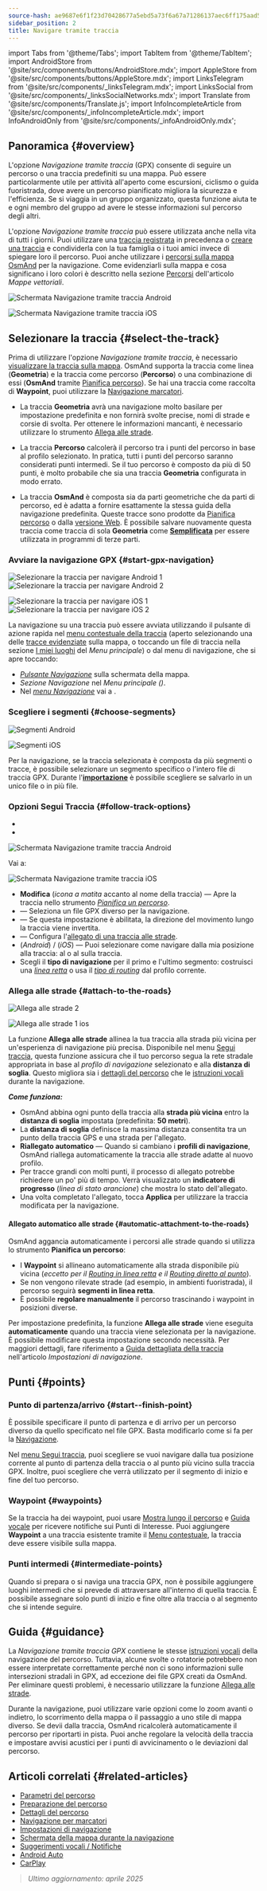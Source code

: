 ```yaml
---
source-hash: ae9687e6f1f23d70428677a5ebd5a73f6a67a71286137aec6ff175aad5589758
sidebar_position: 2
title: Navigare tramite traccia
---
```

import Tabs from '@theme/Tabs';
import TabItem from '@theme/TabItem';
import AndroidStore from '@site/src/components/buttons/AndroidStore.mdx';
import AppleStore from '@site/src/components/buttons/AppleStore.mdx';
import LinksTelegram from '@site/src/components/_linksTelegram.mdx';
import LinksSocial from '@site/src/components/_linksSocialNetworks.mdx';
import Translate from '@site/src/components/Translate.js';
import InfoIncompleteArticle from '@site/src/components/_infoIncompleteArticle.mdx';
import InfoAndroidOnly from '@site/src/components/_infoAndroidOnly.mdx';



## Panoramica {#overview}

L'opzione *Navigazione tramite traccia* (GPX) consente di seguire un percorso o una traccia predefiniti su una mappa. Può essere particolarmente utile per attività all'aperto come escursioni, ciclismo o guida fuoristrada, dove avere un percorso pianificato migliora la sicurezza e l'efficienza. Se si viaggia in un gruppo organizzato, questa funzione aiuta te e ogni membro del gruppo ad avere le stesse informazioni sul percorso degli altri.

L'opzione *Navigazione tramite traccia* può essere utilizzata anche nella vita di tutti i giorni. Puoi utilizzare una [traccia registrata](../../plugins/trip-recording.md) in precedenza o [creare una traccia](../../personal/tracks/manage-tracks.md#create-a-track) e condividerla con la tua famiglia o i tuoi amici invece di spiegare loro il percorso. Puoi anche utilizzare i [percorsi sulla mappa OsmAnd](../../../../blog/routes/) per la navigazione. Come evidenziarli sulla mappa e cosa significano i loro colori è descritto nella sezione [Percorsi](../../map/vector-maps.md#routes) dell'articolo *Mappe vettoriali*.

<Tabs groupId="operating-systems" queryString="current-os">

<TabItem value="android" label="Android">

![Schermata Navigazione tramite traccia Android](@site/static/img/navigation/gpx/navigation_gpx_android.png)

</TabItem>

<TabItem value="ios" label="iOS">

![Schermata Navigazione tramite traccia iOS](@site/static/img/navigation/gpx/navigation_gpx_ios.png)

</TabItem>

</Tabs>


## Selezionare la traccia {#select-the-track}

Prima di utilizzare l'opzione *Navigazione tramite traccia*, è necessario [visualizzare la traccia sulla mappa](../../map/tracks/index.md#display-tracks-on-the-map). OsmAnd supporta la traccia come linea (**Geometria**) e la traccia come percorso (**Percorso**) o una combinazione di essi (**OsmAnd** tramite [Pianifica percorso](../../plan-route/create-route.md)). Se hai una traccia come raccolta di **Waypoint**, puoi utilizzare la [Navigazione marcatori](./markers-navigation.md).


- La traccia **Geometria** avrà una navigazione molto basilare per impostazione predefinita e non fornirà svolte precise, nomi di strade e corsie di svolta. Per ottenere le informazioni mancanti, è necessario utilizzare lo strumento [Allega alle strade](#attach-to-the-roads).

- La traccia **Percorso** calcolerà il percorso tra i punti del percorso in base al profilo selezionato. In pratica, tutti i punti del percorso saranno considerati punti intermedi. Se il tuo percorso è composto da più di 50 punti, è molto probabile che sia una traccia **Geometria** configurata in modo errato.

- La traccia **OsmAnd** è composta sia da parti geometriche che da parti di percorso, ed è adatta a fornire esattamente la stessa guida della navigazione predefinita. Queste tracce sono prodotte da [Pianifica percorso](../../plan-route/create-route.md) o dalla [versione Web](../../web/index.md). È possibile salvare nuovamente questa traccia come traccia di sola **Geometria** come [**Semplificata**](../../plan-route/create-route.md#save-route) per essere utilizzata in programmi di terze parti.


### Avviare la navigazione GPX {#start-gpx-navigation}

<Tabs groupId="operating-systems" queryString="current-os">

<TabItem value="android" label="Android">

![Selezionare la traccia per navigare Android 1](@site/static/img/navigation/gpx/follow_track_andr_1.png) ![Selezionare la traccia per navigare Android 2](@site/static/img/navigation/gpx/follow_track_andr_2.png)

</TabItem>

<TabItem value="ios" label="iOS">

![Selezionare la traccia per navigare iOS 1](@site/static/img/navigation/gpx/follow_track_ios_1.png) ![Selezionare la traccia per navigare iOS 2](@site/static/img/navigation/gpx/follow_track_ios_2.png)

</TabItem>

</Tabs>

La navigazione su una traccia può essere avviata utilizzando il pulsante di azione rapida nel [menu contestuale della traccia](../../map/tracks/track-context-menu.md#add-waypoint-to-a-track) (aperto selezionando una delle [tracce evidenziate](./route-navigation.md#history-of-previous-routes) sulla mappa, o toccando un file di traccia nella sezione [I miei luoghi](../../personal/myplaces.md) del *Menu principale*) o dal menu di navigazione, che si apre toccando:

- [*Pulsante Navigazione*](../../widgets/map-buttons.md#directions) sulla schermata della mappa.
- *Sezione Navigazione* nel *Menu principale* *(<Translate android="true" ids="shared_string_menu,shared_string_navigation"/>)*.
- Nel [*menu Navigazione*](./route-navigation.md#navigation-menu) vai a *<Translate android="true" ids="shared_string_settings,follow_track"/>*.

### Scegliere i segmenti {#choose-segments}

<Tabs groupId="operating-systems" queryString="current-os">

<TabItem value="android" label="Android">

![Segmenti Android](@site/static/img/navigation/gpx/segments_andr.png)

</TabItem>

<TabItem value="ios" label="iOS">

![Segmenti iOS](@site/static/img/navigation/gpx/segments_ios.png)

</TabItem>

</Tabs>

Per la navigazione, se la traccia selezionata è composta da più segmenti o tracce, è possibile selezionare un segmento specifico o l'intero file di traccia GPX. Durante l'[**importazione**](../../personal/tracks/manage-tracks.md#import) è possibile scegliere se salvarlo in un unico file o in più file.


### Opzioni Segui Traccia {#follow-track-options}

<Tabs groupId="operating-systems" queryString="current-os">

<TabItem value="android" label="Android">

- *<Translate android="true" ids="shared_string_navigation,shared_string_settings,follow_track"/>*
- *<Translate android="true" ids="help_article_map_track_context_menu_name,shared_string_options,follow_track"/>*

![Schermata Navigazione tramite traccia Android](@site/static/img/navigation/gpx/follow_the_track_5-1_andr.png)

</TabItem>

<TabItem value="ios" label="iOS">

Vai a: *<Translate ios="true" ids="shared_string_navigation,shared_string_settings,follow_track"/>*


![Schermata Navigazione tramite traccia iOS](@site/static/img/navigation/gpx/follow_the_track_4-1_ios.png)

</TabItem>

</Tabs>

- **Modifica** (*icona a matita* accanto al nome della traccia) — Apre la traccia nello strumento [*Pianifica un percorso*](../../plan-route/create-route.md).
- **<Translate android="true" ids="select_another_track"/>** — Seleziona un file GPX diverso per la navigazione.
- **<Translate android="true" ids="gpx_option_reverse_route"/>** — Se questa impostazione è abilitata, la direzione del movimento lungo la traccia viene invertita.
- **<Translate android="true" ids="attach_to_the_roads"/>** — Configura l'[allegato di una traccia alle strade](#attach-to-the-roads).
- **<Translate android="true" ids="pass_whole_track_descr"/>** (*Android*) / **<Translate ios="true" ids="point_to_navigate"/>** (*iOS*) — Puoi selezionare come navigare dalla mia posizione alla traccia:
al *<Translate android="true" ids="start_of_the_track"/>* o al *<Translate android="true" ids="nearest_point"/>* sulla traccia.
- Scegli il **tipo di navigazione** per il primo e l'ultimo segmento: costruisci una [*linea retta*](../routing/straight-line-routing.md) o usa il [*tipo di routing*](../routing/osmand-routing.md#routing-types) dal profilo corrente.


### Allega alle strade {#attach-to-the-roads}

<Tabs groupId="operating-systems" queryString="current-os">

<TabItem value="android" label="Android">

![Allega alle strade 2](@site/static/img/navigation/gpx/attach_roads_gpx_andr_2.png)

</TabItem>

<TabItem value="ios" label="iOS">

![Allega alle strade 1 ios](@site/static/img/navigation/gpx/attach_to_the_roads_ios.png)

</TabItem>

</Tabs>

La funzione **Allega alle strade** allinea la tua traccia alla strada più vicina per un'esperienza di navigazione più precisa. Disponibile nel menu [Segui traccia](#follow-track-options), questa funzione assicura che il tuo percorso segua la rete stradale appropriata in base al *profilo di navigazione* selezionato e alla **distanza di soglia**. Questo migliora sia i [dettagli del percorso](../setup/route-details.md) che le [istruzioni vocali](#guidance) durante la navigazione.

***Come funziona:***

- OsmAnd abbina ogni punto della traccia alla **strada più vicina** entro la **distanza di soglia** impostata (predefinita: **50 metri**).
- La **distanza di soglia** definisce la massima distanza consentita tra un punto della traccia GPS e una strada per l'allegato.
- **Riallegato automatico** — Quando si cambiano i **profili di navigazione**, OsmAnd riallega automaticamente la traccia alle strade adatte al nuovo profilo.
- Per tracce grandi con molti punti, il processo di allegato potrebbe richiedere un po' più di tempo. Verrà visualizzato un **indicatore di progresso** (*linea di stato arancione*) che mostra lo stato dell'allegato.
- Una volta completato l'allegato, tocca **Applica** per utilizzare la traccia modificata per la navigazione.

#### Allegato automatico alle strade {#automatic-attachment-to-the-roads}

OsmAnd aggancia automaticamente i percorsi alle strade quando si utilizza lo strumento **Pianifica un percorso**:

- I **Waypoint** si allineano automaticamente alla strada disponibile più vicina (*eccetto per il [Routing in linea retta](../../navigation/routing/straight-line-routing.md) e il [Routing diretto al punto](../../navigation/routing/direct-to-point-routing.md)*).
- Se non vengono rilevate strade (ad esempio, in ambienti fuoristrada), il percorso seguirà **segmenti in linea retta**.
- È possibile **regolare manualmente** il percorso trascinando i waypoint in posizioni diverse.

Per impostazione predefinita, la funzione **Allega alle strade** viene eseguita **automaticamente** quando una traccia viene selezionata per la navigazione. È possibile modificare questa impostazione secondo necessità. Per maggiori dettagli, fare riferimento a [Guida dettagliata della traccia](../guidance/navigation-settings.md#detailed-track-guidance) nell'articolo *Impostazioni di navigazione*.


## Punti {#points}

### Punto di partenza/arrivo {#start--finish-point}

È possibile specificare il punto di partenza e di arrivo per un percorso diverso da quello specificato nel file GPX. Basta modificarlo come si fa per la [Navigazione](../setup/route-navigation.md#select-starting-point).

Nel [menu Segui traccia](#follow-track-options), puoi scegliere se vuoi navigare dalla tua posizione corrente al punto di partenza della traccia o al punto più vicino sulla traccia GPX. Inoltre, puoi scegliere [<Translate android="true" ids="nav_type_hint"/>](../routing/osmand-routing.md#routing-types) che verrà utilizzato per il segmento di inizio e fine del tuo percorso.

### Waypoint {#waypoints}

Se la traccia ha dei waypoint, puoi usare [Mostra lungo il percorso](../guidance/map-during-navigation.md#show-points-along-the-route) e [Guida vocale](../guidance/voice-navigation.md#voice-settings) per ricevere notifiche sui Punti di Interesse. Puoi aggiungere **Waypoint** a una traccia esistente tramite il [Menu contestuale](../../map/map-context-menu.md#-add--edit-track-waypoint--add--edit-track-waypoint), la traccia deve essere visibile sulla mappa.

### Punti intermedi {#intermediate-points}

Quando si prepara o si naviga una traccia GPX, non è possibile aggiungere luoghi intermedi che si prevede di attraversare all'interno di quella traccia. È possibile assegnare solo punti di inizio e fine oltre alla traccia o al segmento che si intende seguire.

## Guida {#guidance}

La *Navigazione tramite traccia GPX* contiene le stesse [istruzioni vocali](../guidance/voice-navigation.md) della navigazione del percorso. Tuttavia, alcune svolte o rotatorie potrebbero non essere interpretate correttamente perché non ci sono informazioni sulle intersezioni stradali in GPX, ad eccezione dei file GPX creati da OsmAnd. Per eliminare questi problemi, è necessario utilizzare la funzione [Allega alle strade](#attach-to-the-roads).

Durante la navigazione, puoi utilizzare varie opzioni come lo zoom avanti o indietro, lo scorrimento della mappa o il passaggio a uno stile di mappa diverso. Se devii dalla traccia, OsmAnd ricalcolerà automaticamente il percorso per riportarti in pista. Puoi anche regolare la velocità della traccia e impostare avvisi acustici per i punti di avvicinamento o le deviazioni dal percorso.


## Articoli correlati {#related-articles}

- [Parametri del percorso](../routing/osmand-routing.md#routing-types)
- [Preparazione del percorso](./route-navigation.md)
- [Dettagli del percorso](./route-details.md)
- [Navigazione per marcatori](./markers-navigation.md)
- [Impostazioni di navigazione](../guidance/navigation-settings.md)
- [Schermata della mappa durante la navigazione](../guidance/map-during-navigation.md)
- [Suggerimenti vocali / Notifiche](../guidance/voice-navigation.md)
- [Android Auto](../auto-car.md)
- [CarPlay](../car-play.md)

> *Ultimo aggiornamento: aprile 2025*